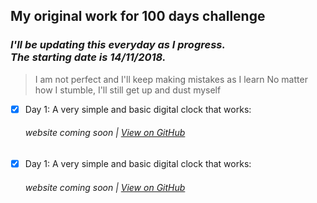 ## My original work for 100 days challenge


### *I'll be updating this everyday as I progress. <br> The starting date is 14/11/2018.*


> I am not perfect and I'll keep making mistakes as I learn 
> No matter how I stumble, I'll still get up and dust myself


- [x] Day 1: A very simple and basic digital clock that works:
  ###### website coming soon | [View on GitHub](https://github.com/giantthinker/100-days-of-JS/tree/master/Day%201) 
  
- [x] Day 1: A very simple and basic digital clock that works:
  ###### website coming soon | [View on GitHub](https://github.com/giantthinker/100-days-of-JS/tree/master/Day%20%202) 
